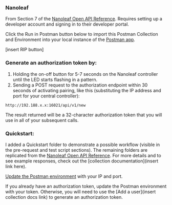 ### Nanoleaf

From Section 7 of the [Nanoleaf Open API Reference](http://forum.nanoleaf.me/docs/openapi). Requires setting up a developer account and signing in to their developer portal.

Click the Run in Postman button below to import this Postman Collection and Environment into your local instance of the [Postman app](https://www.getpostman.com/apps).

[insert RIP button]

### Generate an authorization token by:

1. Holding the on-off button for 5-7 seconds on the Nanoleaf controller until the LED starts flashing in a pattern.
2. Sending a POST request to the authorization endpoint within 30 seconds of activating pairing, like this (substituting the IP address and port for your central controller):

`http://192.188.x.x:16021/api/v1/new`

The result returned will be a 32-character authorization token that you will use in all of your subsequent calls.

### Quickstart:

I added a Quickstart folder to demonstrate a possible workflow (visible in the pre-request and test script sections). The remaining folders are replicated from the [Nanoleaf Open API Reference](http://forum.nanoleaf.me/docs/openapi). For more details and to see example responses, check out the [collection documentation](insert link here).

[Update the Postman environment](https://www.getpostman.com/docs/v6/postman/environments_and_globals/manage_environments#editing-an-active-environment) with your IP and port.

If you already have an authorization token, update the Postman environment with your token. Otherwise, you will need to use the [Add a user](insert collection docs link) to generate an authorization token.

